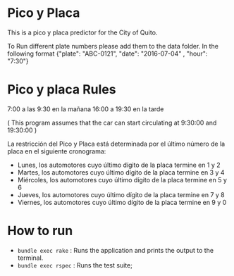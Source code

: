 # Pico y Placa

This is a pico y placa predictor for the City of Quito.

To Run different plate numbers please add them to the data folder. In the following format 
{"plate": "ABC-0121", "date": "2016-07-04"  , "hour": "7:30"}


# Pico y placa Rules

7:00 a las 9:30 en la mañana 
16:00 a 19:30 en la tarde

( This program assumes that the car can start circulating at 9:30:00 and 19:30:00 )

La restricción del Pico y Placa está determinada por el último número de la placa en el siguiente cronograma:

- Lunes, los automotores cuyo último dígito de la placa termine en 1 y 2
- Martes, los automotores cuyo último dígito de la placa termine en 3 y 4
- Miércoles, los automotores cuyo último dígito de la placa termine en 5 y 6
- Jueves, los automotores cuyo último dígito de la placa termine en 7 y 8
- Viernes, los automotores cuyo último dígito de la placa termine en 9 y 0


# How to run

- `bundle exec rake`  : Runs the application and prints the output to the terminal.
- `bundle exec rspec` : Runs the test suite;


